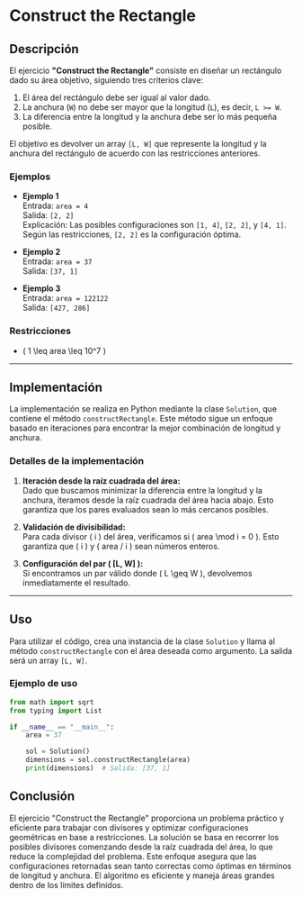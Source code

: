 # Construct the Rectangle

## Descripción

El ejercicio **"Construct the Rectangle"** consiste en diseñar un rectángulo dado su área objetivo, siguiendo tres criterios clave:

1. El área del rectángulo debe ser igual al valor dado.
2. La anchura (`W`) no debe ser mayor que la longitud (`L`), es decir, `L >= W`.
3. La diferencia entre la longitud y la anchura debe ser lo más pequeña posible.

El objetivo es devolver un array `[L, W]` que represente la longitud y la anchura del rectángulo de acuerdo con las restricciones anteriores.

### Ejemplos

- **Ejemplo 1**  
  Entrada: `area = 4`  
  Salida: `[2, 2]`  
  Explicación: Las posibles configuraciones son `[1, 4]`, `[2, 2]`, y `[4, 1]`. Según las restricciones, `[2, 2]` es la configuración óptima.  

- **Ejemplo 2**  
  Entrada: `area = 37`  
  Salida: `[37, 1]`  

- **Ejemplo 3**  
  Entrada: `area = 122122`  
  Salida: `[427, 286]`  

### Restricciones

- \( 1 \leq area \leq 10^7 \)

---

## Implementación

La implementación se realiza en Python mediante la clase `Solution`, que contiene el método `constructRectangle`. Este método sigue un enfoque basado en iteraciones para encontrar la mejor combinación de longitud y anchura.

### Detalles de la implementación

1. **Iteración desde la raíz cuadrada del área:**  
   Dado que buscamos minimizar la diferencia entre la longitud y la anchura, iteramos desde la raíz cuadrada del área hacia abajo. Esto garantiza que los pares evaluados sean lo más cercanos posibles.

2. **Validación de divisibilidad:**  
   Para cada divisor \( i \) del área, verificamos si \( area \mod i = 0 \). Esto garantiza que \( i \) y \( area / i \) sean números enteros.

3. **Configuración del par \( [L, W] \):**  
   Si encontramos un par válido donde \( L \geq W \), devolvemos inmediatamente el resultado.

---

## Uso

Para utilizar el código, crea una instancia de la clase `Solution` y llama al método `constructRectangle` con el área deseada como argumento. La salida será un array `[L, W]`.

### Ejemplo de uso

```python
from math import sqrt
from typing import List

if __name__ == "__main__":
    area = 37

    sol = Solution()
    dimensions = sol.constructRectangle(area)
    print(dimensions)  # Salida: [37, 1]
```

## Conclusión

El ejercicio "Construct the Rectangle" proporciona un problema práctico y eficiente para trabajar con divisores y optimizar configuraciones geométricas en base a restricciones. La solución se basa en recorrer los posibles divisores comenzando desde la raíz cuadrada del área, lo que reduce la complejidad del problema. Este enfoque asegura que las configuraciones retornadas sean tanto correctas como óptimas en términos de longitud y anchura. El algoritmo es eficiente y maneja áreas grandes dentro de los límites definidos.
